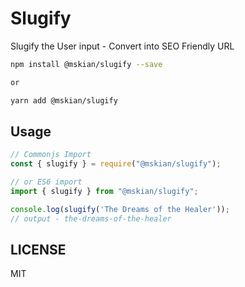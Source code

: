 # Slugify

Slugify the User input - Convert into SEO Friendly URL  

```sh
npm install @mskian/slugify --save

or

yarn add @mskian/slugify
```

## Usage

```js
// Commonjs Import
const { slugify } = require("@mskian/slugify");

// or ES6 import
import { slugify } from "@mskian/slugify";

console.log(slugify('The Dreams of the Healer'));
// output - the-dreams-of-the-healer
```

## LICENSE

MIT
